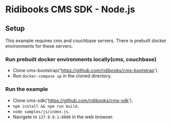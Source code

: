 # Ridibooks CMS SDK - Node.js

## Setup

This example requires cms and couchbase servers. There is prebuilt docker environments for these servers.

### Run prebuilt docker environments locally(cms, couchbase)
- Clone cms-bootstrap('https://github.com/ridibooks/cms-bootstrap').
- Run ```docker-compose up``` in the cloned directory.

### Run the example
- Clone cms-sdk('https://github.com/ridibooks/cms-sdk').
- ```npm install && npm run build```.
- ```node samples/js/index.js```.
- Navigate to ```127.0.0.1:8080``` in the web browser.
